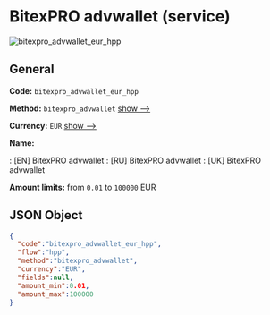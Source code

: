 
# BitexPRO advwallet (service) 
![bitexpro_advwallet_eur_hpp](https://static.openfintech.io/payment_methods/bitexpro_advwallet_eur_hpp/logo.svg?w=400&c=v0.59.26#w200)  

## General 
 
**Code:** `bitexpro_advwallet_eur_hpp` 
 
**Method:** `bitexpro_advwallet` 
 [show -->](/payment-methods/bitexpro_advwallet/) 
 
**Currency:** `EUR` [show -->](/currencies/EUR/) 
 
**Name:** 
 
:	[EN] BitexPRO advwallet 
:	[RU] BitexPRO advwallet 
:	[UK] BitexPRO advwallet 
 
**Amount limits:** from `0.01` to `100000` EUR 

## JSON Object 

```json
{
  "code":"bitexpro_advwallet_eur_hpp",
  "flow":"hpp",
  "method":"bitexpro_advwallet",
  "currency":"EUR",
  "fields":null,
  "amount_min":0.01,
  "amount_max":100000
}
```  
